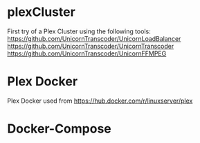 # plexCluster
First try of a Plex Cluster using the following tools:
https://github.com/UnicornTranscoder/UnicornLoadBalancer
https://github.com/UnicornTranscoder/UnicornTranscoder
https://github.com/UnicornTranscoder/UnicornFFMPEG


# Plex Docker
Plex Docker used from 
https://hub.docker.com/r/linuxserver/plex

# Docker-Compose


